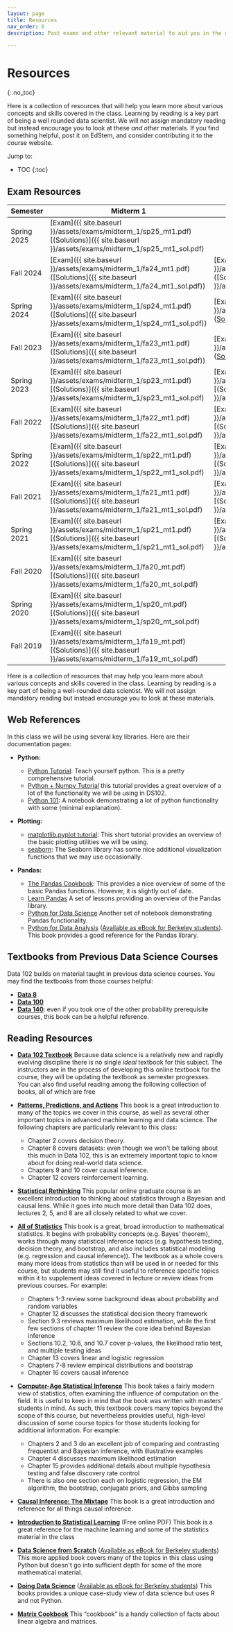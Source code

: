 ```yaml
---
layout: page
title: Resources
nav_order: 6
description: Past exams and other relevant material to aid you in the course.

---
```


# Resources
{:.no_toc}

Here is a collection of resources that will help you learn more about various concepts and skills covered in the class. Learning by reading is a key part of being a well rounded data scientist. We will not assign mandatory reading but instead encourage you to look at these _and other_ materials. If you find something helpful, post it on EdStem, and consider contributing it to the course website.

Jump to:
* TOC
{:toc}

## Exam Resources

| Semester | Midterm 1 | Midterm 2 | Final |
| -- | -- | -- | -- |
| Spring 2025 | [Exam]({{ site.baseurl }}/assets/exams/midterm_1/sp25_mt1.pdf) [(Solutions)]({{ site.baseurl }}/assets/exams/midterm_1/sp25_mt1_sol.pdf) | | |
| Fall 2024 | [Exam]({{ site.baseurl }}/assets/exams/midterm_1/fa24_mt1.pdf) ([Solutions]({{ site.baseurl }}/assets/exams/midterm_1/fa24_mt1_sol.pdf)) | [Exam]({{ site.baseurl }}/assets/exams/midterm_2/fa24_mt2.pdf) ([Solutions]({{ site.baseurl }}/assets/exams/midterm_2/fa24_mt2_sol.pdf))| |
| Spring 2024 | [Exam]({{ site.baseurl }}/assets/exams/midterm_1/sp24_mt1.pdf) ([Solutions]({{ site.baseurl }}/assets/exams/midterm_1/sp24_mt1_sol.pdf)) |[Exam]({{ site.baseurl }}/assets/exams/midterm_2/sp24_mt2.pdf) ([Solutions](assets/exams/midterm_2/sp24_mt2_sol.pdf)) | |
| Fall 2023 | [Exam]({{ site.baseurl }}/assets/exams/midterm_1/fa23_mt1.pdf) ([Solutions]({{ site.baseurl }}/assets/exams/midterm_1/fa23_mt1_sol.pdf)) |[Exam]({{ site.baseurl }}/assets/exams/midterm_2/fa23_mt2.pdf) ([Solutions](https://drive.google.com/file/d/1A4QUNqItI31id6Zl7nUfC-FZybTzXbm1/view?usp=sharing)) | |
| Spring 2023 | [Exam]({{ site.baseurl }}/assets/exams/midterm_1/sp23_mt1.pdf) [(Solutions)]({{ site.baseurl }}/assets/exams/midterm_1/sp23_mt1_sol.pdf) | [Exam]({{ site.baseurl }}/assets/exams/midterm_2/sp23_mt2.pdf) [(Solutions)]({{ site.baseurl }}/assets/exams/midterm_2/sp23_mt2_sol.pdf) | |
| Fall 2022 | [Exam]({{ site.baseurl }}/assets/exams/midterm_1/fa22_mt1.pdf) [(Solutions)]({{ site.baseurl }}/assets/exams/midterm_1/fa22_mt1_sol.pdf) | [Exam]({{ site.baseurl }}/assets/exams/midterm_2/fa22_mt2.pdf) [(Solutions)]({{ site.baseurl }}/assets/exams/midterm_2/fa22_mt2_sol.pdf) |  |
| Spring 2022 | [Exam]({{ site.baseurl }}/assets/exams/midterm_1/sp22_mt1.pdf) [(Solutions)]({{ site.baseurl }}/assets/exams/midterm_1/sp22_mt1_sol.pdf) | [Exam]({{ site.baseurl }}/assets/exams/midterm_2/sp22_mt2.pdf) [(Solutions)]({{ site.baseurl }}/assets/exams/midterm_2/sp22_mt2_sol.pdf) |  |
| Fall 2021 | [Exam]({{ site.baseurl }}/assets/exams/midterm_1/fa21_mt1.pdf) [(Solutions)]({{ site.baseurl }}/assets/exams/midterm_1/fa21_mt1_sol.pdf) | [Exam]({{ site.baseurl }}/assets/exams/midterm_2/fa21_mt2.pdf) [(Solutions)]({{ site.baseurl }}/assets/exams/midterm_2/fa21_mt2_sol.pdf) |  |
| Spring 2021 | [Exam]({{ site.baseurl }}/assets/exams/midterm_1/sp21_mt1.pdf) [(Solutions)]({{ site.baseurl }}/assets/exams/midterm_1/sp21_mt1_sol.pdf) | [Exam]({{ site.baseurl }}/assets/exams/midterm_2/sp21_mt2.pdf) [(Solutions)]({{ site.baseurl }}/assets/exams/midterm_2/sp21_mt2_sol.pdf) |  |
| Fall 2020 | [Exam]({{ site.baseurl }}/assets/exams/midterm_1/fa20_mt.pdf) [(Solutions)]({{ site.baseurl }}/assets/exams/midterm_1/fa20_mt_sol.pdf) |  | [Exam]({{ site.baseurl }}/assets/exams/final/fa20_final.pdf) [(Solutions)]({{ site.baseurl }}/assets/exams/final/fa20_final_sol.pdf) |
| Spring 2020 | [Exam]({{ site.baseurl }}/assets/exams/midterm_1/sp20_mt.pdf) [(Solutions)]({{ site.baseurl }}/assets/exams/midterm_1/sp20_mt_sol.pdf) | | |
| Fall 2019 | [Exam]({{ site.baseurl }}/assets/exams/midterm_1/fa19_mt.pdf) [(Solutions)]({{ site.baseurl }}/assets/exams/midterm_1/fa19_mt_sol.pdf) |  | [Exam]({{ site.baseurl }}/assets/exams/final/fa19_final.pdf) [(Solutions)]({{ site.baseurl }}/assets/exams/final/fa19_final_sol.pdf) |


Here is a collection of resources that may help you learn more about various concepts and skills covered in the class.  Learning by reading is a key part of being a well-rounded data scientist.  We will not assign mandatory reading but instead encourage you to look at these materials.

## Web References

In this class we will be using several key libraries.  Here are their documentation pages:

<!-- * **The Bash Command Line:**
  * [Linux and Bash](https://drive.google.com/file/d/0B6nL03OcEignTGowRkNCZzN6T00/view): Intro to Linux, Cloud Computing (which you can skip for the purposes of this class), and the Bash command line. You can skip all portions that don't pertain to using the command line.
  * [Bash Part 2](https://drive.google.com/file/d/0B6nL03OcEigncUxXNnNmV3VuN1U/view): Part 2 of the intro to command line. -->

* **Python:**
  * [Python Tutorial](https://docs.python.org/3.5/tutorial/):  Teach yourself python.  This is a pretty comprehensive tutorial.
  * [Python + Numpy Tutorial](http://cs231n.github.io/python-numpy-tutorial/) this tutorial provides a great overview of a lot of the functionality we will be using in DS102.
  * [Python 101](http://nbviewer.jupyter.org/urls/bitbucket.org/hrojas/learn-pandas/raw/master/lessons/Python_101.ipynb): A notebook demonstrating a lot of python functionality with some (minimal explanation).


* **Plotting:**
  * [matplotlib.pyplot tutorial](http://matplotlib.org/users/pyplot_tutorial.html#pyplot-tutorial): This short tutorial provides an overview of the basic plotting utilities we will be using.
  * [seaborn](http://seaborn.pydata.org/tutorial.html): The Seaborn library has some nice additional visualization functions that we may use occasionally.

* **Pandas:**
  * [The Pandas Cookbook](http://nbviewer.jupyter.org/github/jvns/pandas-cookbook/tree/master/cookbook/):  This provides a nice overview of some of the basic Pandas functions.  However, it is slightly out of date.
  * [Learn Pandas](https://bitbucket.org/hrojas/learn-pandas) A set of lessons providing an overview of the Pandas library.
  * [Python for Data Science](http://wavedatalab.github.io/datawithpython/index.html) Another set of notebook demonstrating Pandas functionality.
  * [Python for Data Analysis](http://shop.oreilly.com/product/0636920023784.do) ([Available as eBook for Berkeley students](http://proquest.safaribooksonline.com/9781449323592)).  This book provides a good reference for the Pandas library.


## Textbooks from Previous Data Science Courses

Data 102 builds on material taught in previous data science courses. You may find the textbooks from those courses helpful:

* **[Data 8](https://inferentialthinking.com/chapters/intro.html)**
* **[Data 100](https://ds100.org/course-notes-su23/)**
* **[Data 140](http://prob140.org/textbook/content/README.html)**: even if you took one of the other probability prerequisite courses, this book can be a helpful reference.

## Reading Resources

* **[Data 102 Textbook](https://data102.org/ds-102-book/)** Because data science is a relatively new and rapidly evolving discipline there is no single *ideal* textbook for this subject. The instructors are in the process of developing this online textbook for the course, they will be updating the textbook as semester progresses.     
  You can also find useful reading among the following collection of books, all of which are free

* **[Patterns, Predictions, and Actions](https://mlstory.org/)** This book is a great introduction to many of the topics we cover in this course, as well as several other important topics in advanced machine learning and data science. The following chapters are particularly relevant to this class:
  * Chapter 2 covers decision theory.
  * Chapter 8 covers datasets: even though we won't be talking about this much in Data 102, this is an extremely important topic to know about for doing real-world data science.
  * Chapters 9 and 10 cover causal inference.
  * Chapter 12 covers reinforcement learning.

* **[Statistical Rethinking](https://xcelab.net/rm/statistical-rethinking/)** This popular online graduate course is an excellent introduction to thinking about statistics through a Bayesian and causal lens. While it goes into much more detail than Data 102 does, lectures 2, 5, and 8 are all closely related to what we cover.

* **[All of Statistics](https://www.stat.cmu.edu/~larry/all-of-statistics/)** This book is a great, broad introduction to mathematical statistics. It begins with probability concepts (e.g. Bayes’ theorem), works through many statistical inference topics (e.g. hypothesis testing, decision theory, and bootstrap, and also includes statistical modeling (e.g. regression and causal inference)). The textbook as a whole covers many more ideas from statistics than will be used in or needed for this course, but students may still find it useful to reference specific topics within it to supplement ideas covered in lecture or review ideas from previous courses. For example:
  * Chapters 1-3 review some background ideas about probability and random variables
  * Chapter 12 discusses the statistical decision theory framework
  * Section 9.3 reviews maximum likelihood estimation, while the first few sections of chapter 11 review the core idea behind Bayesian inference
  * Sections 10.2, 10.6, and 10.7 cover p-values, the likelihood ratio test, and multiple testing ideas
  * Chapter 13 covers linear and logistic regression
  * Chapters 7-8 review empirical distributions and bootstrap
  * Chapter 16 covers causal inference

* **[Computer-Age Statistical Inference](https://web.stanford.edu/~hastie/CASI_files/PDF/casi.pdf)** This book takes a fairly modern view of statistics, often examining the influence of computation on the field. It is useful to keep in mind that the book was written with masters’ students in mind. As such, this textbook covers many topics beyond the scope of this course, but nevertheless provides useful, high-level discussion of some course topics for those students looking for additional information. For example:
  * Chapters 2 and 3 do an excellent job of comparing and contrasting frequentist and Bayesian inference, with illustrative examples
  * Chapter 4 discusses maximum likelihood estimation
  * Chapter 15 provides additional details about multiple hypothesis testing and false discovery rate control
  * There is also one section each on logistic regression, the EM algorithm, the bootstrap, conjugate priors, and Gibbs sampling

* **[Causal Inference: The Mixtape](https://mixtape.scunning.com/)** This book is a great introduction and reference for all things causal inference.

* **[Introduction to Statistical Learning](http://www-bcf.usc.edu/~gareth/ISL/)** (Free online PDF) This book is a great reference for the machine learning and some of the statistics material in the class

* **[Data Science from Scratch](http://shop.oreilly.com/product/0636920033400.do)** ([Available as eBook for Berkeley students](http://proquest.safaribooksonline.com/9781491901410)) This more applied book covers many of the topics in this class using Python but doesn't go into sufficient depth for some of the more mathematical material.

*  **[Doing Data Science](http://shop.oreilly.com/product/0636920028529.do)**
([Available as eBook for Berkeley students](http://proquest.safaribooksonline.com/9781449363871)) This books provides a unique case-study view of data science but uses R and not Python.

* **[Matrix Cookbook](https://www.math.uwaterloo.ca/~hwolkowi/matrixcookbook.pdf)** This “cookbook” is a handy collection of facts about linear algebra and matrices.